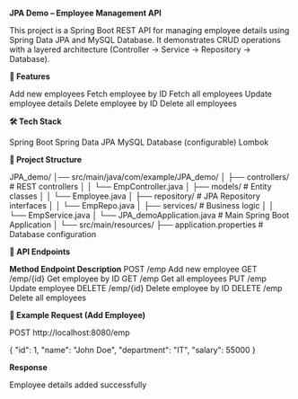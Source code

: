 **JPA Demo – Employee Management API**

This project is a Spring Boot REST API for managing employee details using Spring Data JPA and MySQL Database.
It demonstrates CRUD operations with a layered architecture (Controller → Service → Repository → Database).

**🚀 Features**

Add new employees
Fetch employee by ID
Fetch all employees
Update employee details
Delete employee by ID
Delete all employees

**🛠️ Tech Stack**

Spring Boot
Spring Data JPA
MySQL Database (configurable)
Lombok

**📂 Project Structure**

JPA_demo/
│── src/main/java/com/example/JPA_demo/
│   ├── controllers/       # REST controllers
│   │   └── EmpController.java
│   ├── models/            # Entity classes
│   │   └── Employee.java
│   ├── repository/        # JPA Repository interfaces
│   │   └── EmpRepo.java
│   ├── services/          # Business logic
│   │   └── EmpService.java
│   └── JPA_demoApplication.java  # Main Spring Boot Application
│
└── src/main/resources/
    ├── application.properties   # Database configuration


**📌 API Endpoints**

**Method	Endpoint	Description**
POST	/emp	Add new employee
GET	/emp/{id}	Get employee by ID
GET	/emp	Get all employees
PUT	/emp	Update employee
DELETE	/emp/{id}	Delete employee by ID
DELETE	/emp	Delete all employees

**🧪 Example Request (Add Employee)**

POST http://localhost:8080/emp

{
  "id": 1,
  "name": "John Doe",
  "department": "IT",
  "salary": 55000
}

**Response**

Employee details added successfully


